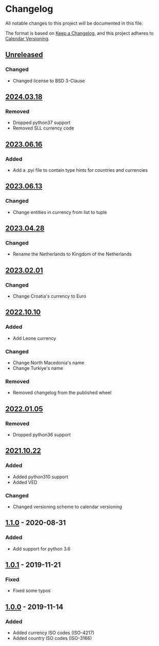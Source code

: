 # Changelog

All notable changes to this project will be documented in this file.

The format is based on [Keep a Changelog], and this project adheres to [Calendar Versioning].

## [Unreleased]

### Changed

-   Changed license to BSD 3-Clause

## [2024.03.18]

### Removed

-   Dropped python37 support
-   Removed SLL currency code

## [2023.06.16]

### Added

-   Add a .pyi file to contain type hints for countries and currencies

## [2023.06.13]

### Changed

-   Change entities in currency from list to tuple

## [2023.04.28]

### Changed

-   Rename the Netherlands to Kingdom of the Netherlands

## [2023.02.01]

### Changed

-   Change Croatia\'s currency to Euro

## [2022.10.10]

### Added

-   Add Leone currency

### Changed

-   Change North Macedonia\'s name
-   Change Turkiye\'s name

### Removed

-   Removed changelog from the published wheel

## [2022.01.05]

### Removed

-   Dropped python36 support

## [2021.10.22]

### Added

-   Added python310 support
-   Added VED

### Changed

-   Changed versioning scheme to calendar versioning

## [1.1.0] - 2020-08-31

### Added

-   Add support for python 3.6

## [1.0.1] - 2019-11-21

### Fixed

-   Fixed some typos

## [1.0.0] - 2019-11-14

### Added

-   Added currency ISO codes (ISO-4217)
-   Added country ISO codes (ISO-3166)

[Keep a Changelog]: https://keepachangelog.com/en/1.0.0/
[Calendar Versioning]: https://calver.org
[Unreleased]: https://github.com/spapanik/teritorio/compare/v2024.03.18...master
[2024.03.18]: https://github.com/spapanik/teritorio/compare/v2023.06.16...v2024.03.18
[2023.06.16]: https://github.com/spapanik/teritorio/compare/v2023.06.13...v2023.06.16
[2023.06.13]: https://github.com/spapanik/teritorio/compare/v2023.04.28...v2023.06.13
[2023.04.28]: https://github.com/spapanik/teritorio/compare/v2023.02.01...v2023.04.28
[2023.02.01]: https://github.com/spapanik/teritorio/compare/v2023.10.10...v2023.02.01
[2022.10.10]: https://github.com/spapanik/teritorio/compare/v2022.01.05...v2022.10.10
[2022.01.05]: https://github.com/spapanik/teritorio/compare/v2021.10.22...v2022.01.05
[2021.10.22]: https://github.com/spapanik/teritorio/compare/v1.1.0...v2021.10.22
[1.1.0]: https://github.com/spapanik/teritorio/compare/v1.0.1...v1.1.0
[1.0.1]: https://github.com/spapanik/teritorio/compare/v1.0.0...v1.0.1
[1.0.0]: https://github.com/spapanik/teritorio/releases/tag/v1.0.0
